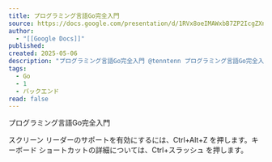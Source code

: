 ```yaml
---
title: プログラミング言語Go完全入門
source: https://docs.google.com/presentation/d/1RVx8oeIMAWxbB7ZP2IcgZXnbZokjCmTUca-AbIpORGk/mobilepresent?slide=id.g4f417182ce_0_0
author:
  - "[[Google Docs]]"
published: 
created: 2025-05-06
description: "プログラミング言語Go完全入門 @tenntenn プログラミング言語Go完全入門の資料を用いて、Gopher道場の講義を始めていきたいと思います。 スライドはこのURLから閲覧できます。 スライドURL: http://tenn.in/go"
tags:
  - Go
  - 1
  - バックエンド
read: false
---
```

プログラミング言語Go完全入門

スクリーン リーダーのサポートを有効にするには、Ctrl+Alt+Z を押します。キーボード ショートカットの詳細については、Ctrl+スラッシュ を押します。
